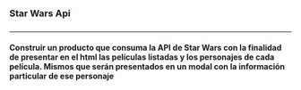 <h3>Star Wars Api<h3>

<hr>

<h4>Construir un producto que consuma la API de Star Wars con la finalidad de presentar en el html las películas listadas y los personajes de cada película. Mismos que serán presentados en un modal con la información particular de ese personaje</h4>
